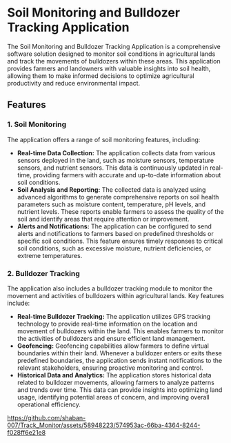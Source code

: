 <h1>Soil Monitoring and Bulldozer Tracking Application</h1>

<p>The Soil Monitoring and Bulldozer Tracking Application is a comprehensive software solution designed to monitor soil conditions in agricultural lands and track the movements of bulldozers within these areas. This application provides farmers and landowners with valuable insights into soil health, allowing them to make informed decisions to optimize agricultural productivity and reduce environmental impact.</p>
<h2>Features</h2>
<h3>1. Soil Monitoring</h3>
<p>The application offers a range of soil monitoring features, including:</p>
<ul>
  <li><strong>Real-time Data Collection:</strong> The application collects data from various sensors deployed in the land, such as moisture sensors, temperature sensors, and nutrient sensors. This data is continuously updated in real-time, providing farmers with accurate and up-to-date information about soil conditions.</li>
  <li><strong>Soil Analysis and Reporting:</strong> The collected data is analyzed using advanced algorithms to generate comprehensive reports on soil health parameters such as moisture content, temperature, pH levels, and nutrient levels. These reports enable farmers to assess the quality of the soil and identify areas that require attention or improvement.</li>
  <li><strong>Alerts and Notifications:</strong> The application can be configured to send alerts and notifications to farmers based on predefined thresholds or specific soil conditions. This feature ensures timely responses to critical soil conditions, such as excessive moisture, nutrient deficiencies, or extreme temperatures.</li>
</ul>
<h3>2. Bulldozer Tracking</h3>
<p>The application also includes a bulldozer tracking module to monitor the movement and activities of bulldozers within agricultural lands. Key features include:</p>
<ul>
  <li><strong>Real-time Bulldozer Tracking:</strong> The application utilizes GPS tracking technology to provide real-time information on the location and movement of bulldozers within the land. This enables farmers to monitor the activities of bulldozers and ensure efficient land management.</li>
  <li><strong>Geofencing:</strong> Geofencing capabilities allow farmers to define virtual boundaries within their land. Whenever a bulldozer enters or exits these predefined boundaries, the application sends instant notifications to the relevant stakeholders, ensuring proactive monitoring and control.</li>
  <li><strong>Historical Data and Analytics:</strong> The application stores historical data related to bulldozer movements, allowing farmers to analyze patterns and trends over time. This data can provide insights into optimizing land usage, identifying potential areas of concern, and improving overall operational efficiency.</li>
</ul>

https://github.com/shaban-007/Track_Monitor/assets/58948223/574953ac-66ba-4364-8244-f028ff6e21e8
